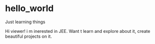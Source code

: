# hello_world
Just learning things

Hi viewer!
i m inerested in JEE. Want t learn and explore about it, create beautiful projects on it.
